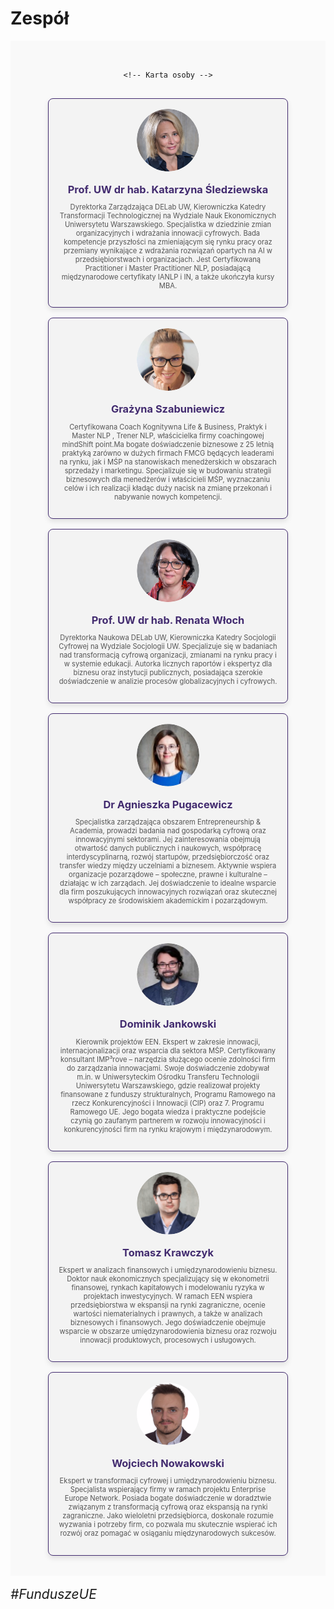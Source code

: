 # **Zespół**

<script>
  document.addEventListener("DOMContentLoaded", function () {
    document.querySelector(".md-sidebar--primary").style.display = "none";
    document.querySelector(".md-sidebar--secondary").style.display = "none";
    document.querySelector(".md-main__inner").style.gridTemplateColumns = "1fr";
  });
</script>

<section style="padding: 2rem 0; background-color: #f9f9f9;">
  <div style="display: flex; flex-wrap: wrap; justify-content: center; gap: 1rem;">

    <!-- Karta osoby -->
  <div style="background-color: #f3f3f3; width: 350px; border-radius: 8px; border: 1px solid #422B6F; box-shadow: 0 4px 8px rgba(0, 0, 0, 0.1); padding: 1rem; text-align: center;">
      <img src="./assets/ks.jpg" alt="Zdjęcie osoby" style="width: 100px; height: 100px; border-radius: 50%; margin-bottom: 1rem;">
      <h3 style="color: #422B6F; margin: 0;">Prof. UW dr hab. Katarzyna Śledziewska</h3>
      <p style="font-size: 0.7rem; color: #555;">Dyrektorka Zarządzająca DELab UW, Kierowniczka Katedry Transformacji Technologicznej na Wydziale Nauk Ekonomicznych Uniwersytetu Warszawskiego. Specjalistka w dziedzinie zmian organizacyjnych i wdrażania innowacji cyfrowych. Bada kompetencje przyszłości na zmieniającym się rynku pracy oraz przemiany wynikające z wdrażania rozwiązań opartych na AI w przedsiębiorstwach i organizacjach. Jest Certyfikowaną Practitioner i Master Practitioner NLP, posiadającą międzynarodowe certyfikaty IANLP i IN, a także ukończyła kursy MBA. </p>
  </div>

   
  <div style="background-color: #f3f3f3; width: 350px; border-radius: 8px; border: 1px solid #422B6F; box-shadow: 0 4px 8px rgba(0, 0, 0, 0.1); padding: 1rem; text-align: center;">
      <img src="./assets/gs.png" alt="Zdjęcie osoby" style="width: 100px; height: 100px; border-radius: 50%; margin-bottom: 1rem;">
      <h3 style="color: #422B6F; margin: 0;">Grażyna Szabuniewicz</h3>
      <p style="font-size: 0.7rem; color: #555;">Certyfikowana Coach Kognitywna Life & Business, Praktyk i Master NLP , Trener NLP, właścicielka firmy coachingowej mindShift point.Ma bogate doświadczenie biznesowe z 25 letnią praktyką zarówno w dużych firmach FMCG będących leaderami na rynku,  jak i MŚP na stanowiskach menedżerskich w obszarach sprzedaży i marketingu.
      Specjalizuje się w budowaniu strategii biznesowych dla menedżerów i właścicieli MŚP, wyznaczaniu celów i ich realizacji kładąc duży nacisk na zmianę przekonań i nabywanie nowych kompetencji.</p>
    </div>

  <div style="background-color: #f3f3f3; width: 350px; border-radius: 8px; border: 1px solid #422B6F; box-shadow: 0 4px 8px rgba(0, 0, 0, 0.1); padding: 1rem; text-align: center;">
      <img src="./assets/rw.jpg" alt="Zdjęcie osoby" style="width: 100px; height: 100px; border-radius: 50%; margin-bottom: 1rem;">
      <h3 style="color: #422B6F; margin: 0;">Prof. UW dr hab. Renata Włoch</h3>
      <p style="font-size: 0.7rem; color: #555;">Dyrektorka Naukowa DELab UW, Kierowniczka Katedry Socjologii Cyfrowej na Wydziale Socjologii UW. Specjalizuje się w badaniach nad transformacją cyfrową organizacji, zmianami na rynku pracy i w systemie edukacji. Autorka licznych raportów i ekspertyz dla biznesu oraz instytucji publicznych, posiadająca szerokie doświadczenie w analizie procesów globalizacyjnych i cyfrowych.</p>
    </div>
  
  <div style="background-color: #f3f3f3; width: 350px; border-radius: 8px; border: 1px solid #422B6F; box-shadow: 0 4px 8px rgba(0, 0, 0, 0.1); padding: 1rem; text-align: center;">
      <img src="./assets/ap.jpg" alt="Zdjęcie osoby" style="width: 100px; height: 100px; border-radius: 50%; margin-bottom: 1rem;">
      <h3 style="color: #422B6F; margin: 0;">Dr Agnieszka Pugacewicz</h3>
      <p style="font-size: 0.7rem; color: #555;">Specjalistka zarządzająca obszarem Entrepreneurship & Academia, prowadzi badania nad gospodarką cyfrową oraz innowacyjnymi sektorami. Jej zainteresowania obejmują otwartość danych publicznych i naukowych, współpracę interdyscyplinarną, rozwój startupów, przedsiębiorczość oraz transfer wiedzy między uczelniami a biznesem. Aktywnie wspiera organizacje pozarządowe – społeczne, prawne i kulturalne – działając w ich zarządach. Jej doświadczenie to idealne wsparcie dla firm poszukujących innowacyjnych rozwiązań oraz skutecznej współpracy ze środowiskiem akademickim i pozarządowym.</p>
  </div>

  <div style="background-color: #f3f3f3; width: 350px; border-radius: 8px; border: 1px solid #422B6F; box-shadow: 0 4px 8px rgba(0, 0, 0, 0.1); padding: 1rem; text-align: center;">
      <img src="./assets/dj.jpg" alt="Zdjęcie osoby" style="width: 100px; height: 100px; border-radius: 50%; margin-bottom: 1rem;">
      <h3 style="color: #422B6F; margin: 0;">Dominik Jankowski</h3>
      <p style="font-size: 0.7rem; color: #555;">Kierownik projektów EEN. Ekspert w zakresie innowacji, internacjonalizacji oraz wsparcia dla sektora MŚP. Certyfikowany konsultant IMP³rove – narzędzia służącego ocenie zdolności firm do zarządzania innowacjami.
      Swoje doświadczenie zdobywał m.in. w Uniwersyteckim Ośrodku Transferu Technologii Uniwersytetu Warszawskiego, gdzie realizował projekty finansowane z funduszy strukturalnych, Programu Ramowego na rzecz Konkurencyjności i Innowacji (CIP) oraz 7. Programu Ramowego UE. Jego bogata wiedza i praktyczne podejście czynią go zaufanym partnerem w rozwoju innowacyjności i konkurencyjności firm na rynku krajowym i międzynarodowym.</p>
    </div>
  
  <div style="background-color: #f3f3f3; width: 350px; border-radius: 8px; border: 1px solid #422B6F; box-shadow: 0 4px 8px rgba(0, 0, 0, 0.1); padding: 1rem; text-align: center;">
      <img src="./assets/tk.png" alt="Zdjęcie osoby" style="width: 100px; height: 100px; border-radius: 50%; margin-bottom: 1rem;">
      <h3 style="color: #422B6F; margin: 0;">Tomasz Krawczyk</h3>
      <p style="font-size: 0.7rem; color: #555;">Ekspert w analizach finansowych i umiędzynarodowieniu biznesu. Doktor nauk ekonomicznych specjalizujący się w ekonometrii finansowej, rynkach kapitałowych i modelowaniu ryzyka w projektach inwestycyjnych. W ramach EEN wspiera przedsiębiorstwa w ekspansji na rynki zagraniczne, ocenie wartości niematerialnych i prawnych, a także w analizach biznesowych i finansowych. Jego doświadczenie obejmuje wsparcie w obszarze umiędzynarodowienia biznesu oraz rozwoju innowacji produktowych, procesowych i usługowych.</p>
  </div>
  
  <div style="background-color: #f3f3f3; width: 350px; border-radius: 8px; border: 1px solid #422B6F; box-shadow: 0 4px 8px rgba(0, 0, 0, 0.1); padding: 1rem; text-align: center;">
      <img src="./assets/wn.png" alt="Zdjęcie osoby" style="width: 100px; height: 100px; border-radius: 50%; margin-bottom: 1rem;">
      <h3 style="color: #422B6F; margin: 0;">Wojciech Nowakowski</h3>
      <p style="font-size: 0.7rem; color: #555;">Ekspert w transformacji cyfrowej i umiędzynarodowieniu biznesu. Specjalista wspierający firmy w ramach projektu Enterprise Europe Network. Posiada bogate doświadczenie w doradztwie związanym z transformacją cyfrową oraz ekspansją na rynki zagraniczne. Jako wieloletni przedsiębiorca, doskonale rozumie wyzwania i potrzeby firm, co pozwala mu skutecznie wspierać ich rozwój oraz pomagać w osiąganiu międzynarodowych sukcesów.</p>
    </div>

  </div>
</section>

<br>

<div style="font-size: 150%; margin-bottom: 10px;"><i>
#FunduszeUE
</i></div>